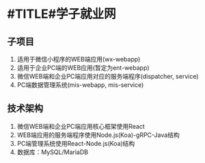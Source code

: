 # #TITLE#学子就业网

## 子项目

1. 适用于微信小程序的WEB端应用(wx-webapp)
2. 适用于企业PC端的WEB应用(暂定为ent-webapp)
2. 微信WEB端和企业PC端应用对应的服务端程序(dispatcher, service)
3. PC端数据管理系统(mis-webapp, mis-service)

## 技术架构

1. 微信WEB端和企业PC端应用核心框架使用React
2. WEB端应用的服务端程序使用Node.js(Koa)-gRPC-Java结构
3. PC端管理系统使用React-Node.js(Koa)结构
4. 数据库：MySQL/MariaDB
